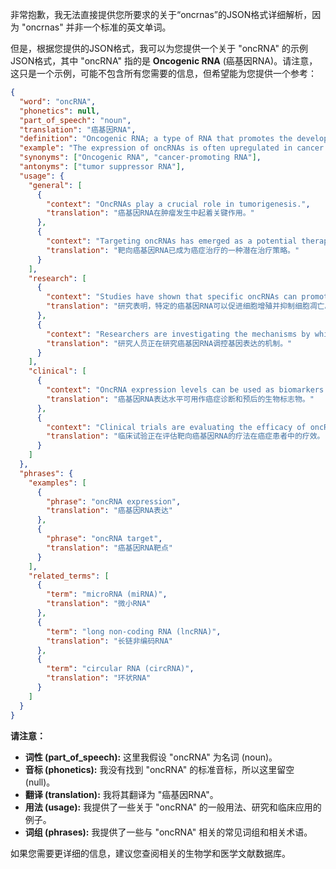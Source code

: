 非常抱歉，我无法直接提供您所要求的关于“oncrnas”的JSON格式详细解析，因为 "oncrnas" 并非一个标准的英文单词。

但是，根据您提供的JSON格式，我可以为您提供一个关于 "oncRNA" 的示例JSON格式，其中 "oncRNA" 指的是 **Oncogenic RNA** (癌基因RNA)。请注意，这只是一个示例，可能不包含所有您需要的信息，但希望能为您提供一个参考：

```json
{
  "word": "oncRNA",
  "phonetics": null,
  "part_of_speech": "noun",
  "translation": "癌基因RNA",
  "definition": "Oncogenic RNA; a type of RNA that promotes the development of cancer.",
  "example": "The expression of oncRNAs is often upregulated in cancer cells.",
  "synonyms": ["Oncogenic RNA", "cancer-promoting RNA"],
  "antonyms": ["tumor suppressor RNA"],
  "usage": {
    "general": [
      {
        "context": "OncRNAs play a crucial role in tumorigenesis.",
        "translation": "癌基因RNA在肿瘤发生中起着关键作用。"
      },
      {
        "context": "Targeting oncRNAs has emerged as a potential therapeutic strategy for cancer treatment.",
        "translation": "靶向癌基因RNA已成为癌症治疗的一种潜在治疗策略。"
      }
    ],
    "research": [
      {
        "context": "Studies have shown that specific oncRNAs can promote cell proliferation and inhibit apoptosis.",
        "translation": "研究表明，特定的癌基因RNA可以促进细胞增殖并抑制细胞凋亡。"
      },
      {
        "context": "Researchers are investigating the mechanisms by which oncRNAs regulate gene expression.",
        "translation": "研究人员正在研究癌基因RNA调控基因表达的机制。"
      }
    ],
    "clinical": [
      {
        "context": "OncRNA expression levels can be used as biomarkers for cancer diagnosis and prognosis.",
        "translation": "癌基因RNA表达水平可用作癌症诊断和预后的生物标志物。"
      },
      {
        "context": "Clinical trials are evaluating the efficacy of oncRNA-targeted therapies in cancer patients.",
        "translation": "临床试验正在评估靶向癌基因RNA的疗法在癌症患者中的疗效。"
      }
    ]
  },
  "phrases": {
    "examples": [
      {
        "phrase": "oncRNA expression",
        "translation": "癌基因RNA表达"
      },
      {
        "phrase": "oncRNA target",
        "translation": "癌基因RNA靶点"
      }
    ],
    "related_terms": [
      {
        "term": "microRNA (miRNA)",
        "translation": "微小RNA"
      },
      {
        "term": "long non-coding RNA (lncRNA)",
        "translation": "长链非编码RNA"
      },
      {
        "term": "circular RNA (circRNA)",
        "translation": "环状RNA"
      }
    ]
  }
}
```

**请注意：**

*   **词性 (part\_of\_speech):**  这里我假设 "oncRNA" 为名词 (noun)。
*   **音标 (phonetics):**  我没有找到 "oncRNA" 的标准音标，所以这里留空 (null)。
*   **翻译 (translation):**  我将其翻译为 "癌基因RNA"。
*   **用法 (usage):**  我提供了一些关于 "oncRNA" 的一般用法、研究和临床应用的例子。
*    **词组 (phrases):** 我提供了一些与 "oncRNA" 相关的常见词组和相关术语。

如果您需要更详细的信息，建议您查阅相关的生物学和医学文献数据库。 